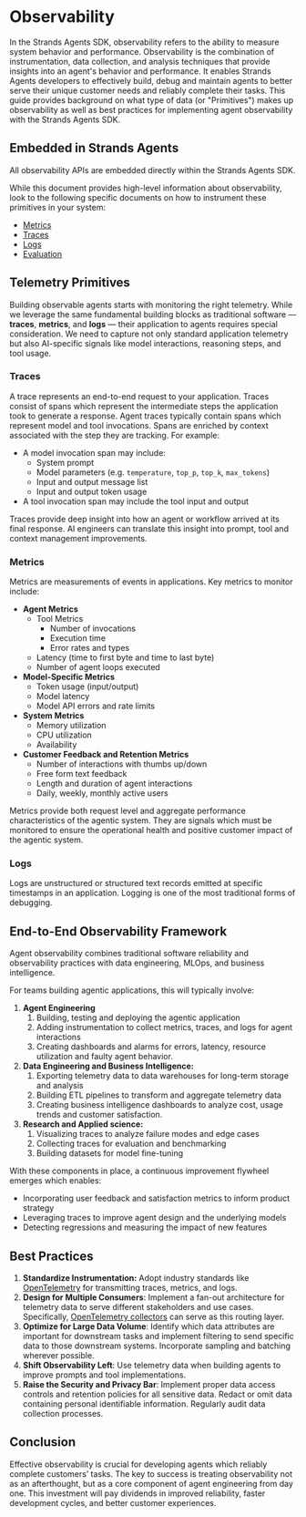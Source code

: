 # Observability

In the Strands Agents SDK, observability refers to the ability to measure system behavior and performance. Observability is the combination of instrumentation, data collection, and analysis techniques that provide insights into an agent's behavior and performance. It enables Strands Agents developers to effectively build, debug and maintain agents to better serve their unique customer needs and reliably complete their tasks. This guide provides background on what type of data (or "Primitives") makes up observability as well as best practices for implementing agent observability with the Strands Agents SDK. 

##  Embedded in Strands Agents
All observability APIs are embedded directly within the Strands Agents SDK. 

While this document provides high-level information about observability, look to the following specific documents on how to instrument these primitives in your system:
 
 * [Metrics](./metrics.md)
 * [Traces](./traces.md)
 * [Logs](./logs.md)
 * [Evaluation](./evaluation.md)


## Telemetry Primitives

Building observable agents starts with monitoring the right telemetry. While we leverage the same fundamental building blocks as traditional software — **traces**, **metrics**, and **logs** — their application to agents requires special consideration. We need to capture not only standard application telemetry but also AI-specific signals like model interactions, reasoning steps, and tool usage.

### Traces

A trace represents an end-to-end request to your application. Traces consist of spans which represent the intermediate steps the application took to generate a response. Agent traces typically contain spans which represent model and tool invocations. Spans are enriched by context associated with the step they are tracking. For example:

* A model invocation span may include:
    * System prompt
    * Model parameters (e.g. `temperature`, `top_p`, `top_k`, `max_tokens`)
    * Input and output message list
    * Input and output token usage
* A tool invocation span may include the tool input and output

Traces provide deep insight into how an agent or workflow arrived at its final response. AI engineers can translate this insight into prompt, tool and context management improvements.

### Metrics

Metrics are measurements of events in applications. Key metrics to monitor include: 

* **Agent Metrics**
    * Tool Metrics
        * Number of invocations
        * Execution time
        * Error rates and types
    * Latency (time to first byte and time to last byte)
    * Number of agent loops executed
* **Model-Specific Metrics**
    * Token usage (input/output)
    * Model latency
    * Model API errors and rate limits
* **System Metrics**
    * Memory utilization
    * CPU utilization
    * Availability
* **Customer Feedback and Retention Metrics**
    * Number of interactions with thumbs up/down
    * Free form text feedback
    * Length and duration of agent interactions
    * Daily, weekly, monthly active users

Metrics provide both request level and aggregate performance characteristics of the agentic system. They are signals which must be monitored to ensure the operational health and positive customer impact of the agentic system.

### Logs

Logs are unstructured or structured text records emitted at specific timestamps in an application. Logging is one of the most traditional forms of debugging. 

## End-to-End Observability Framework

Agent observability combines traditional software reliability and observability practices with data engineering, MLOps, and business intelligence.

For teams building agentic applications, this will typically involve:

1. **Agent Engineering**
    1. Building, testing and deploying the agentic application
    2. Adding instrumentation to collect metrics, traces, and logs for agent interactions
    3. Creating dashboards and alarms for errors, latency, resource utilization and faulty agent behavior.
2. **Data Engineering and Business Intelligence:**
    1. Exporting telemetry data to data warehouses for long-term storage and analysis
    2. Building ETL pipelines to transform and aggregate telemetry data
    3. Creating business intelligence dashboards to analyze cost, usage trends and customer satisfaction.
3. **Research and Applied science:**
    1. Visualizing traces to analyze failure modes and edge cases
    2. Collecting traces for evaluation and benchmarking
    3. Building datasets for model fine-tuning 


With these components in place, a continuous improvement flywheel emerges which enables:

* Incorporating user feedback and satisfaction metrics to inform product strategy
* Leveraging traces to improve agent design and the underlying models
* Detecting regressions and measuring the impact of new features

## Best Practices

1. **Standardize Instrumentation:** Adopt industry standards like [OpenTelemetry](https://opentelemetry.io/) for transmitting traces, metrics, and logs. 
2. **Design for Multiple Consumers**: Implement a fan-out architecture for telemetry data to serve different stakeholders and use cases. Specifically, [OpenTelemetry collectors](https://opentelemetry.io/docs/collector/) can serve as this routing layer.
3. **Optimize for Large Data Volume**: Identify which data attributes are important for downstream tasks and implement filtering to send specific data to those downstream systems. Incorporate sampling and batching wherever possible.
4. **Shift Observability Left**: Use telemetry data when building agents to improve prompts and tool implementations. 
5. **Raise the Security and Privacy Bar**: Implement proper data access controls and retention policies for all sensitive data. Redact or omit data containing personal identifiable information. Regularly audit data collection processes. 

## Conclusion

Effective observability is crucial for developing agents which reliably complete customers’ tasks. The key to success is treating observability not as an afterthought, but as a core component of agent engineering from day one. This investment will pay dividends in improved reliability, faster development cycles, and better customer experiences.
